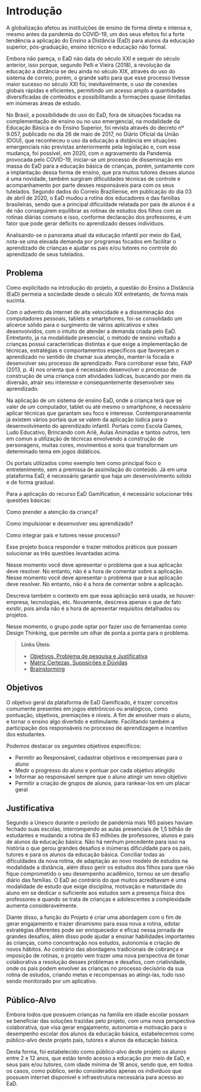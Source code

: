 # Introdução

<p>A globalização afetou as instituições de ensino de forma direta e intensa e, mesmo antes da pandemia do COVID-19, um dos seus efeitos foi a forte tendência a aplicação do Ensino a Distância (EaD) para alunos da educação superior, pós-graduação, ensino técnico e educação não formal.</p>
<p>Embora não pareça, o EaD não data do século XXI e sequer do século anterior, isso porque, segundo Pelli e Vieira (2018), a revolução da educação a distância se deu ainda no século XIX, através do uso do sistema de correio, porém, o grande salto para que esse processo tivesse maior sucesso no século XXI foi, inevitavelmente, o uso de conexões globais rápidas e eficientes, permitindo um acesso amplo a quantidades diversificadas de conteúdos e possibilitando a formações quase ilimitadas em inúmeras áreas de estudo.</p>
<p>No Brasil, a possibilidade do uso do EaD, fora de situações focadas na complementação de ensino ou no uso emergencial,  na modalidade da Educação Básica  e do Ensino Superior, foi revista através do decreto nº 9.057, publicado no dia 26 de maio de 2017, no Diário Oficial da União (DOU), que reconheceu  o uso da educação a distância em situações emergenciais não previstas anteriormente pela legislação e, com essa mudança, foi possível, em 2020, com o agravamento da Pandemia provocada pelo COVID-19, iniciar-se um processo de disseminação em massa do EaD para a educação básica de crianças, porém, juntamente com a implantação dessa forma de ensino, que pra muitos tutores desses alunos é uma novidade, também surgiram dificuldades técnicas de controle e acompanhamento por parte desses responsáveis para com os seus tutelados. Segundo dados do Correio Braziliense, em publicação do dia 03 de abril de 2020, o EaD mudou a rotina dos educadores e das famílias brasileiras, sendo que a principal dificuldade relatada por pais de alunos é a de não conseguirem equilibrar as rotinas de estudos dos filhos com as rotinas diárias comuns e isso, conforme declaração dos professores, é um fator que pode gerar déficits no aprendizado desses indivíduos.</p>
<p>Analisando-se o panorama atual da educação infantil por meio do Ead, nota-se uma elevada demanda por programas focados em facilitar o aprendizado de crianças e ajudar os pais e/ou tutores no controle do aprendizado de seus tutelados.</p>

## Problema

<p>Como explicitado na introdução do projeto, a questão do Ensino a Distância (EaD) permeia a sociedade desde o século XIX entretanto, de forma mais sucinta. 
<p>Com o advento da internet de alta velocidade e a disseminação dos computadores pessoais, tablets e smartphones, foi-se consolidado um alicerce sólido para o surgimento de vários aplicativos e sites desenvolvidos, com o intuito de atender a demanda criada pelo EaD. Entretanto, ja na modalidade presencial, o método de ensino voltado a crianças possui características distintas e que exige a implementação de técnicas, estratégias e comportamentos específicos que favoreçam o aprendizado no sentido de chamar sua atenção, manter-la focada e desenvolver seu processo de aprendizado. Para corroborar esse fato, FAIP (2013, p. 4) nos orienta que é necessário desenvolver o processo de construção de uma criança com atividades lúdicas, buscando por meio da diversão, atrair seu interesse e consequentemente desenvolver seu aprendizado.</p>
<p>Na aplicação de um sistema de ensino EaD, onde a criança terá que se valer de um computador, tablet ou até mesmo o smartphone, é necessário aplicar técnicas que garantam seu foco e interesse.
Contemporaneamente já existem vários portais que se valem da aplicação lúdica para o desernvolvimento do aprendizado infantil. Portais como Escola Games, Ludo Educativo, Brincando com Ariê, Aulas Animadas e tantos outros, tem em comun a utilização de técnicas envolvendo a construção de personagens, muitas cores, movimentos e sons que transformam um determinado tema em jogos didáticos.
<p>Os portais utilizados como exemplo tem como principal foco o entretenimento, sem a premissa de assimilação do conteúdo. Já em uma plataforma EaD, é necessário garantir que haja um desenvolvimento sólido e de forma gradual.
<p>Para a aplicação do recurso EaD Gamification, é necessário solucionar três questões básicas:</p>
<p>Como prender a atenção da criança?</p>
<p>Como impulsionar e desenvolver seu aprendizado?</p>
<p>Como integrar pais e tutores nesse processo?</p>
<p>Esse projeto busca responder e trazer métodos práticos que possam solucionar as três questões levantadas acima.</p>

Nesse momento você deve apresentar o problema que a sua aplicação deve  resolver. No entanto, não é a hora de comentar sobre a aplicação.
Nesse momento você deve apresentar o problema que a sua aplicação deve  resolver. No entanto, não é a hora de comentar sobre a aplicação.

Descreva também o contexto em que essa aplicação será usada, se  houver: empresa, tecnologias, etc. Novamente, descreva apenas o que de  fato existir, pois ainda não é a hora de apresentar requisitos  detalhados ou projetos.

Nesse momento, o grupo pode optar por fazer uso  de ferramentas como Design Thinking, que permite um olhar de ponta a ponta para o problema.

> **Links Úteis**:
> - [Objetivos, Problema de pesquisa e Justificativa](https://medium.com/@versioparole/objetivos-problema-de-pesquisa-e-justificativa-c98c8233b9c3)
> - [Matriz Certezas, Suposições e Dúvidas](https://medium.com/educa%C3%A7%C3%A3o-fora-da-caixa/matriz-certezas-suposi%C3%A7%C3%B5es-e-d%C3%BAvidas-fa2263633655)
> - [Brainstorming](https://www.euax.com.br/2018/09/brainstorming/)

## Objetivos

O objetivo geral da plataforma de EaD Gamificado, é trazer conceitos comumente presentes em jogos eletrônicos ou analógicos, como pontuação, objetivos, premiações e níveis. A fim de envolver mais o aluno, e tornar o ensino algo divertido e estimulante. Facilitando também a participação dos responsáveis no processo de aprendizagem e incentivo dos estudantes.

Podemos destacar os seguintes objetivos específicos:

- Permitir ao Responsável, cadastrar objetivos e recompensas para o aluno
- Medir o progresso do aluno e pontuar por cada objetivo atingido
- Informar ao responsável sempre que o aluno atingir um novo objetivo
- Permitir a criação de grupos de alunos, para rankear-los em um placar geral


## Justificativa

Segundo a Unesco durante o período de pandemia mais 165 países haviam fechado suas escolas, interrompendo as aulas presenciais de 1,5 bilhão de estudantes e mudando a rotina de 63 milhões de professores, alunos e pais de alunos da educação básica. Não há nenhum precedente para isso na história o que gerou grandes desafios e inúmeras dificuldade para os pais, tutores e para os alunos da educação básica.
Conciliar todas as dificuldades da nova rotina, de adaptação ao novo modelo de estudos na modalidade a distância, além disso gerir os estudos dos filhos para que não fique comprometido o seu desempenho acadêmico, tornou se um desafio diário das famílias. O EaD ao contrário do que muitos acreditavam é uma modalidade de estudo que exige disciplina, motivação e maturidade do aluno em se dedicar o suficiente aos estudos sem a presença física dos professores e quando se trata de crianças e adolescentes a complexidade aumenta consideravelmente.

Diante disso, a função do Projeto é criar uma abordagem com o fim de gerar engajamento e trazer dinamismo para essa nova a rotina, adotar estratégias diferentes pode ser enriquecedor e eficaz nessa jornada de grandes desafios, além disso pode ajudar a ensinar habilidades importantes às crianças, como concentração nos estudos, autonomia e criação de novos hábitos. Ao contrário das abordagens tradicionais de cobrança e imposição de rotinas, o projeto vem trazer uma nova perspectiva de tonar colaborativa a resolução desses problemas e desafios, com criatividade, onde os pais podem envolver as crianças no processo decisório da sua rotina de estudos, criando metas e recompensas ao atingi-las, tudo isso sendo monitorado por um aplicativo.



## Público-Alvo

Embora todos que possuem crianças na família em idade escolar possam se beneficiar das soluções trazidas pelo projeto, com uma nova perspectiva colaborativa, que visa gerar engajamento, autonomia e motivação para o desempenho escolar dos alunos da educação básica, estabelecemos como público-alvo deste projeto pais, tutores e alunos da educação básica.

Desta forma, foi estabelecido como público-alvo deste projeto os alunos entre 2 e 12 anos, que estão tendo acesso a educação por meio de EaD, e seus pais e/ou tutores, com idade mínima de 18 anos, sendo que, em todos os casos, como público, serão considerados apenas os indivíduos que possuem internet disponível e infraestrutura necessária para acesso ao EaD. 

